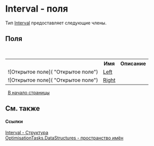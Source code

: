 # Interval - поля
 

Тип <a href="T_OptimisationTasks_DataStructures_Interval">Interval</a> предоставляет следующие члены.


## Поля
&nbsp;<table><tr><th></th><th>Имя</th><th>Описание</th></tr><tr><td>![Открытое поле]( "Открытое поле")</td><td><a href="F_OptimisationTasks_DataStructures_Interval_Left">Left</a></td><td /></tr><tr><td>![Открытое поле]( "Открытое поле")</td><td><a href="F_OptimisationTasks_DataStructures_Interval_Right">Right</a></td><td /></tr></table>&nbsp;
<a href="#interval---поля">В начало страницы</a>

## См. также


#### Ссылки
<a href="T_OptimisationTasks_DataStructures_Interval">Interval - Структура</a><br /><a href="N_OptimisationTasks_DataStructures">OptimisationTasks.DataStructures - пространство имён</a><br />